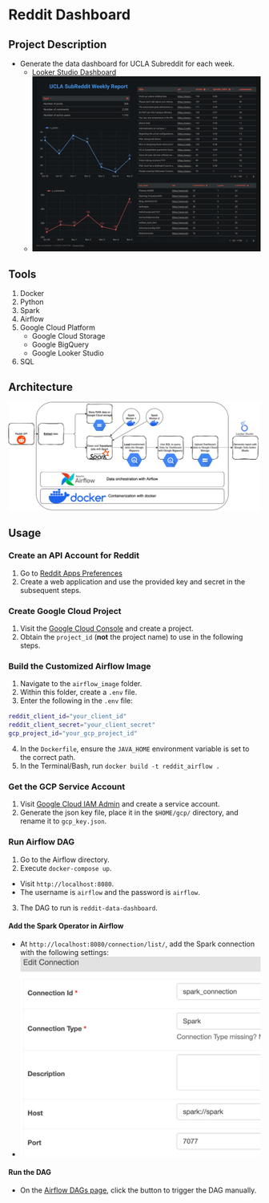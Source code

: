 # Reddit Dashboard

## Project Description

- Generate the data dashboard for UCLA Subreddit for each week.
  - [Looker Studio Dashboard](https://lookerstudio.google.com/reporting/89878867-f944-4ab8-b842-9d3690781fba/page/CxAgD)
  - ![Dashboard Image](readme_images/dashboard_photo.png)

## Tools

1. Docker
2. Python
3. Spark
4. Airflow
5. Google Cloud Platform
   - Google Cloud Storage
   - Google BigQuery
   - Google Looker Studio
6. SQL

## Architecture

![Architecture Image](readme_images/achitecture_photo.png)

## Usage

### Create an API Account for Reddit

1. Go to [Reddit Apps Preferences](https://www.reddit.com/prefs/apps)
2. Create a web application and use the provided key and secret in the subsequent steps.

### Create Google Cloud Project

1. Visit the [Google Cloud Console](https://console.cloud.google.com/) and create a project.
2. Obtain the `project_id` (**not** the project name) to use in the following steps.

### Build the Customized Airflow Image

1. Navigate to the `airflow_image` folder.
2. Within this folder, create a `.env` file.
3. Enter the following in the `.env` file:

```bash
reddit_client_id="your_client_id"
reddit_client_secret="your_client_secret"
gcp_project_id="your_gcp_project_id"
```

4. In the `Dockerfile`, ensure the `JAVA_HOME` environment variable is set to the correct path.
5. In the Terminal/Bash, run `docker build -t reddit_airflow .`

### Get the GCP Service Account

1. Visit [Google Cloud IAM Admin](https://console.cloud.google.com/iam-admin/serviceaccounts) and create a service account.
2. Generate the json key file, place it in the `$HOME/gcp/` directory, and rename it to `gcp_key.json`.

### Run Airflow DAG

1. Go to the Airflow directory.
2. Execute `docker-compose up`.
- Visit `http://localhost:8080`.
- The username is `airflow` and the password is `airflow`.
3. The DAG to run is `reddit-data-dashboard`.

#### Add the Spark Operator in Airflow

- At `http://localhost:8080/connection/list/`, add the Spark connection with the following settings:
- <img src="./readme_images/airflow_connection.png" width="550">

#### Run the DAG

- On the [Airflow DAGs page](http://localhost:8080/dags/reddit-data-dashboard/grid), click the button to trigger the DAG manually.
